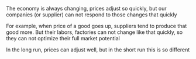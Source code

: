 The economy is always changing, prices adjust so quickly, but our companies (or supplier) can not respond to those changes that quickly

For example, when price of a good goes up, suppliers tend to produce that good more. But their labors, factories can not change like that quickly, so they can not optimize their full market potential

In the long run, prices can adjust well, but in the short run this is so different